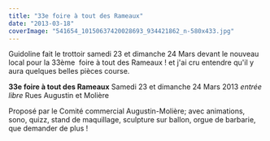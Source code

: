 ```yaml
---
title: "33e foire à tout des Rameaux"
date: "2013-03-18"
coverImage: "541654_10150637420028693_934421862_n-580x433.jpg"
---
```


Guidoline fait le trottoir samedi 23 et dimanche 24 Mars devant le nouveau local pour la 33ème  foire à tout des Rameaux ! et j'ai cru entendre qu'il y aura quelques belles pièces course.

****33e foire à tout des Rameaux****  Samedi 23 et dimanche 24 Mars 2013 _entrée libre_ Rues Augustin et Molière

Proposé par le Comité commercial Augustin-Molière; avec animations, sono, quizz, stand de maquillage, sculpture sur ballon, orgue de barbarie, que demander de plus !
